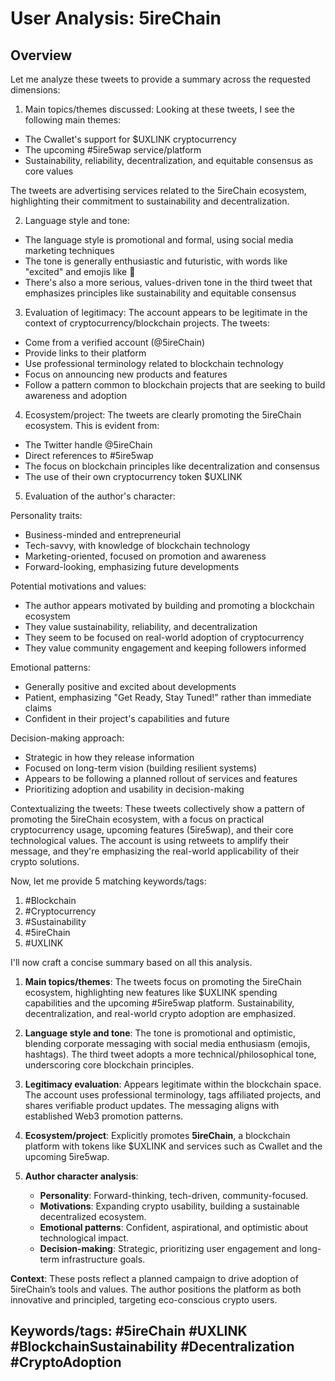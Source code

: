 # User Analysis: 5ireChain

## Overview

<think>
Let me analyze these tweets to provide a summary across the requested dimensions:

1. Main topics/themes discussed:
Looking at these tweets, I see the following main themes:
- The Cwallet's support for $UXLINK cryptocurrency
- The upcoming #5ire5wap service/platform
- Sustainability, reliability, decentralization, and equitable consensus as core values

The tweets are advertising services related to the 5ireChain ecosystem, highlighting their commitment to sustainability and decentralization.

2. Language style and tone:
- The language style is promotional and formal, using social media marketing techniques
- The tone is generally enthusiastic and futuristic, with words like "excited" and emojis like 🚀
- There's also a more serious, values-driven tone in the third tweet that emphasizes principles like sustainability and equitable consensus

3. Evaluation of legitimacy:
The account appears to be legitimate in the context of cryptocurrency/blockchain projects. The tweets:
- Come from a verified account (@5ireChain)
- Provide links to their platform
- Use professional terminology related to blockchain technology
- Focus on announcing new products and features
- Follow a pattern common to blockchain projects that are seeking to build awareness and adoption

4. Ecosystem/project:
The tweets are clearly promoting the 5ireChain ecosystem. This is evident from:
- The Twitter handle @5ireChain
- Direct references to #5ire5wap
- The focus on blockchain principles like decentralization and consensus
- The use of their own cryptocurrency token $UXLINK

5. Evaluation of the author's character:

Personality traits:
- Business-minded and entrepreneurial
- Tech-savvy, with knowledge of blockchain technology
- Marketing-oriented, focused on promotion and awareness
- Forward-looking, emphasizing future developments

Potential motivations and values:
- The author appears motivated by building and promoting a blockchain ecosystem
- They value sustainability, reliability, and decentralization
- They seem to be focused on real-world adoption of cryptocurrency
- They value community engagement and keeping followers informed

Emotional patterns:
- Generally positive and excited about developments
- Patient, emphasizing "Get Ready, Stay Tuned!" rather than immediate claims
- Confident in their project's capabilities and future

Decision-making approach:
- Strategic in how they release information
- Focused on long-term vision (building resilient systems)
- Appears to be following a planned rollout of services and features
- Prioritizing adoption and usability in decision-making

Contextualizing the tweets:
These tweets collectively show a pattern of promoting the 5ireChain ecosystem, with a focus on practical cryptocurrency usage, upcoming features (5ire5wap), and their core technological values. The account is using retweets to amplify their message, and they're emphasizing the real-world applicability of their crypto solutions.

Now, let me provide 5 matching keywords/tags:
1. #Blockchain
2. #Cryptocurrency
3. #Sustainability
4. #5ireChain
5. #UXLINK

I'll now craft a concise summary based on all this analysis.
</think>

1. **Main topics/themes**: The tweets focus on promoting the 5ireChain ecosystem, highlighting new features like $UXLINK spending capabilities and the upcoming #5ire5wap platform. Sustainability, decentralization, and real-world crypto adoption are emphasized.

2. **Language style and tone**: The tone is promotional and optimistic, blending corporate messaging with social media enthusiasm (emojis, hashtags). The third tweet adopts a more technical/philosophical tone, underscoring core blockchain principles.

3. **Legitimacy evaluation**: Appears legitimate within the blockchain space. The account uses professional terminology, tags affiliated projects, and shares verifiable product updates. The messaging aligns with established Web3 promotion patterns.

4. **Ecosystem/project**: Explicitly promotes **5ireChain**, a blockchain platform with tokens like $UXLINK and services such as Cwallet and the upcoming 5ire5wap.

5. **Author character analysis**:  
   - **Personality**: Forward-thinking, tech-driven, community-focused.  
   - **Motivations**: Expanding crypto usability, building a sustainable decentralized ecosystem.  
   - **Emotional patterns**: Confident, aspirational, and optimistic about technological impact.  
   - **Decision-making**: Strategic, prioritizing user engagement and long-term infrastructure goals.  

**Context**: These posts reflect a planned campaign to drive adoption of 5ireChain’s tools and values. The author positions the platform as both innovative and principled, targeting eco-conscious crypto users.

**Keywords/tags**: #5ireChain #UXLINK #BlockchainSustainability #Decentralization #CryptoAdoption
---
